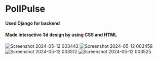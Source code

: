 # PollPulse

#### Used Django for backend
#### Made interactive 3d design by using CSS and HTML

![Screenshot 2024-05-12 003442](https://github.com/Amarendra22/PollPulse/assets/120000271/cadc288d-7535-4346-bbcb-4f31bf3d17af)
![Screenshot 2024-05-12 003458](https://github.com/Amarendra22/PollPulse/assets/120000271/625b1cde-e5aa-40af-a876-65d09c4371bc)
![Screenshot 2024-05-12 003512](https://github.com/Amarendra22/PollPulse/assets/120000271/bb43d689-50f2-4e69-938f-cf04783f418d)
![Screenshot 2024-05-12 003525](https://github.com/Amarendra22/PollPulse/assets/120000271/9ac825db-c640-49f7-acb2-a0d358172b61)
